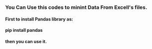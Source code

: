 <h3>You Can Use this codes to minint Data From Excell's files.</h3>
<h4>First to install Pandas library as:</h4>
<h4>pip install pandas</h4>
<h4>then you can use it.</h4>
